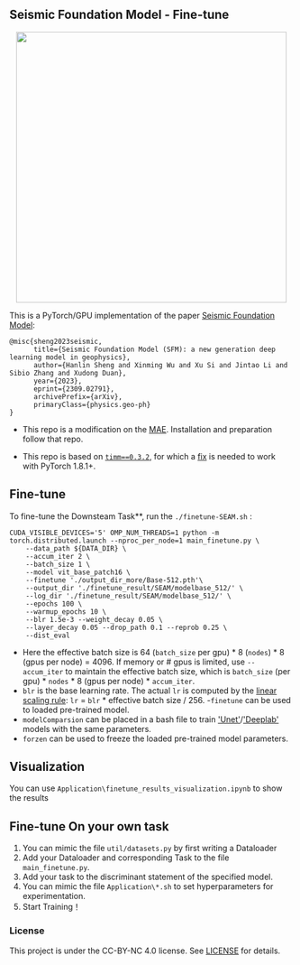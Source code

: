 ## Seismic Foundation Model - Fine-tune

<p align="center">
  <img src="../assert/Network.png" width="480">
</p>

This is a PyTorch/GPU implementation of the paper [Seismic Foundation Model](https://arxiv.org/abs/2309.02791):
```
@misc{sheng2023seismic,
      title={Seismic Foundation Model (SFM): a new generation deep learning model in geophysics}, 
      author={Hanlin Sheng and Xinming Wu and Xu Si and Jintao Li and Sibio Zhang and Xudong Duan},
      year={2023},
      eprint={2309.02791},
      archivePrefix={arXiv},
      primaryClass={physics.geo-ph}
}
```
* This repo is a modification on the [MAE](https://github.com/facebookresearch/mae). Installation and preparation follow that repo.

* This repo is based on [`timm==0.3.2`](https://github.com/rwightman/pytorch-image-models), for which a [fix](https://github.com/rwightman/pytorch-image-models/issues/420#issuecomment-776459842) is needed to work with PyTorch 1.8.1+.


## Fine-tune

To fine-tune the Downsteam Task**, run the ```./finetune-SEAM.sh``` :
```
CUDA_VISIBLE_DEVICES='5' OMP_NUM_THREADS=1 python -m torch.distributed.launch --nproc_per_node=1 main_finetune.py \
    --data_path ${DATA_DIR} \
    --accum_iter 2 \
    --batch_size 1 \
    --model vit_base_patch16 \
    --finetune './output_dir_more/Base-512.pth'\
    --output_dir './finetune_result/SEAM/modelbase_512/' \
    --log_dir './finetune_result/SEAM/modelbase_512/' \
    --epochs 100 \
    --warmup_epochs 10 \
    --blr 1.5e-3 --weight_decay 0.05 \
    --layer_decay 0.05 --drop_path 0.1 --reprob 0.25 \
    --dist_eval
```
- Here the effective batch size is 64 (`batch_size` per gpu) * 8 (`nodes`) * 8 (gpus per node) = 4096. If memory or # gpus is limited, use `--accum_iter` to maintain the effective batch size, which is `batch_size` (per gpu) * `nodes` * 8 (gpus per node) * `accum_iter`.
- `blr` is the base learning rate. The actual `lr` is computed by the [linear scaling rule](https://arxiv.org/abs/1706.02677): `lr` = `blr` * effective batch size / 256.
-`finetune` can be used to loaded pre-trained model.
- `modelComparsion` can be placed in a bash file to train ['Unet'](https://github.com/bigmb/Unet-Segmentation-Pytorch-Nest-of-Unets)/['Deeplab'](https://github.com/jfzhang95/pytorch-deeplab-xception) models with the same parameters. 
- `forzen` can be used to freeze the loaded pre-trained model parameters.

## Visualization
You can use `Application\finetune_results_visualization.ipynb` to show the results

## Fine-tune On your own task

1. You can mimic the file `util/datasets.py` by first writing a Dataloader
2. Add your Dataloader and corresponding Task to the file `main_finetune.py`.
3. Add your task to the discriminant statement of the specified model.
4. You can mimic the file `Application\*.sh` to set hyperparameters for experimentation.
5. Start Training！



### License

This project is under the CC-BY-NC 4.0 license. See [LICENSE](LICENSE) for details.
